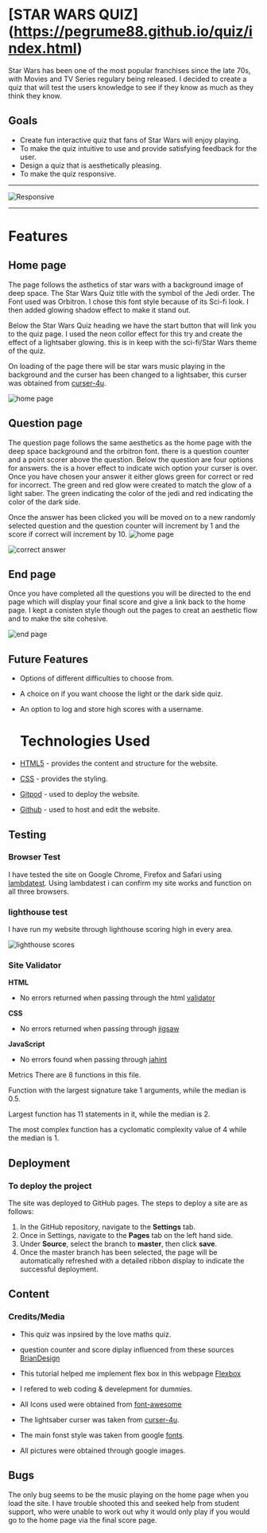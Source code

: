# [STAR WARS QUIZ] (https://pegrume88.github.io/quiz/index.html)

Star Wars has been one of the most popular franchises since the late 70s, with Movies and TV Series regulary being released. I decided to create a quiz that will test the users knowledge to see if they know as much as they think they know.




## Goals

* Create fun interactive quiz that fans of Star Wars will enjoy playing.
* To make the quiz intuitive to use and provide satisfying feedback for the user.
* Design a quiz that is aesthetically pleasing.
* To make the quiz responsive.





------
![Responsive](/readMe-images/responsive.png)



------

# Features

## Home page

The page follows the asthetics of star wars with a background image of deep space. The Star Wars Quiz title with the symbol of the Jedi order. The Font used was Orbitron. I chose this font style because of its Sci-fi look. I then added glowing shadow effect to make it stand out.

Below the Star Wars Quiz heading we have the start button that will link you to the quiz page. I used the neon collor effect for this try and create the effect of a lightsaber glowing. this is in keep with the sci-fi/Star Wars theme of the quiz.

On loading of the page there will be star wars music playing in the background and the curser has been changed to a lightsaber, this curser was obtained from [curser-4u](https://www.cursors-4u.com/star_wars/).

![home page](/readMe-images/home.page.png)

## Question page

The question page follows the same aesthetics as the home page with the deep space background and the orbitron font.
there is a question counter and a point scorer above the question. Below the question are four options for answers.
the is a hover effect to indicate wich option your curser is over. Once you have chosen your answer it either glows green for correct or red for incorrect. The green and red glow were created to match the glow of a light saber. The green indicating the color of the jedi and red indicating the color of the dark side.

Once the answer has been clicked you will be moved on to a new randomly selected question and the question counter will increment by 1 and the score if correct will increment by 10.
![home page](/readMe-images/quiz-correct.png)

![correct answer](/readMe-images/Quiz-wrong.jpeg.png)
## End page

  Once you have completed all the questions you will be directed to the end page which will display your final score and give a link back to the home page.
  I kept a conisten style though out the pages to creat an aesthetic flow and to make the site cohesive.

 
![end page](/readMe-images/endpage.png)




## Future Features
* Options of different difficulties to choose from.
* A choice on if you want choose the light or the dark side quiz.
* An option to log and store high scores with a username.




  # Technologies Used
* [HTML5](https://html.spec.whatwg.org/) - provides the content and structure for the website.
* [CSS](https://www.w3.org/Style/CSS/Overview.en.html) - provides the styling.
* [Gitpod](https://www.gitpod.io/#get-started) - used to deploy the website.
* [Github](https://github.com/) - used to host and edit the website.


## Testing


### Browser Test
I have tested the site on Google Chrome, Firefox and Safari using [lambdatest](https://app.lambdatest.com/). Using lambdatest i can confirm my site works and function on all three browsers.

### lighthouse test
I have run my website through lighthouse scoring high in every area.

![lighthouse scores](/readMe-images/lighthouse-mobile.png)

### Site Validator

**HTML** 
* No errors returned when passing through the html [validator](https://validator.w3.org/)

**CSS**
* No errors returned when passing through [jigsaw](https://jigsaw.w3.org/css-validator/)

**JavaScript**
*  No errors found when passing through [jahint](https://jshint.com/https://jshint.com/)

Metrics
There are 8 functions in this file.

Function with the largest signature take 1 arguments, while the median is 0.5.

Largest function has 11 statements in it, while the median is 2.

The most complex function has a cyclomatic complexity value of 4 while the median is 1.


## Deployment

### **To deploy the project**
The site was deployed to GitHub pages. The steps to deploy a site are as follows:
  1. In the GitHub repository, navigate to the **Settings** tab.
  2. Once in Settings, navigate to the **Pages** tab on the left hand side.
  3. Under **Source**, select the branch to **master**, then click **save**.
  4. Once the master branch has been selected, the page will be automatically refreshed with a detailed ribbon display to indicate the successful deployment.



## Content

### Credits/Media
  
  * This quiz was inpsired by the love maths quiz.
  * question counter and score diplay influenced from these sources [BrianDesign](https://www.youtube.com/watch?v=f4fB9Xg2JEY&ab_channel=BrianDesign)
  * This tutorial helped me implement flex box in this webpage [Flexbox](https://www.youtube.com/watch?v=JJSoEo8JSnc&ab_channel=TraversyMedia)

  * I refered to web coding & develepment for dummies.
  * All Icons used were obtained from [font-awesome](https://fontawesome.com/)
  * The lightsaber curser was taken from [curser-4u](https://www.cursors-4u.com/star_wars/).
  * The main fonst style was taken from google [fonts](https://fonts.google.com/).
  * All pictures were obtained through google images.


## Bugs
The only bug seems to be the music playing on the home page when you load the site. I have trouble shooted this and seeked help from student support, who were unable to work out why it would only play if you would go to the home page via the final score page.
